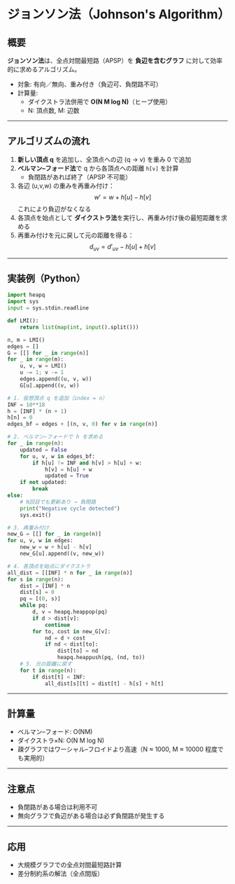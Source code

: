 


# ジョンソン法（Johnson's Algorithm）

## 概要
**ジョンソン法**は、全点対間最短路（APSP）を **負辺を含むグラフ** に対して効率的に求めるアルゴリズム。

- 対象: 有向／無向、重み付き（負辺可、負閉路不可）
- 計算量:
  - ダイクストラ法併用で **O(N M log N)**（ヒープ使用）
  - N: 頂点数, M: 辺数

---

## アルゴリズムの流れ
1. **新しい頂点 q** を追加し、全頂点への辺 (q → v) を重み 0 で追加
2. **ベルマン–フォード法**で q から各頂点への距離 `h[v]` を計算
   - 負閉路があれば終了（APSP 不可能）
3. 各辺 (u,v,w) の重みを再重み付け：
   $$ w' = w + h[u] - h[v] $$
   これにより負辺がなくなる
4. 各頂点を始点として **ダイクストラ法**を実行し、再重み付け後の最短距離を求める
5. 再重み付けを元に戻して元の距離を得る：
   $$ d_{uv} = d'_{uv} - h[u] + h[v] $$

---

## 実装例（Python）

```python
import heapq
import sys
input = sys.stdin.readline

def LMI():
    return list(map(int, input().split()))

n, m = LMI()
edges = []
G = [[] for _ in range(n)]
for _ in range(m):
    u, v, w = LMI()
    u -= 1; v -= 1
    edges.append((u, v, w))
    G[u].append((v, w))

# 1. 仮想頂点 q を追加（index = n）
INF = 10**18
h = [INF] * (n + 1)
h[n] = 0
edges_bf = edges + [(n, v, 0) for v in range(n)]

# 2. ベルマン–フォードで h を求める
for _ in range(n):
    updated = False
    for u, v, w in edges_bf:
        if h[u] != INF and h[v] > h[u] + w:
            h[v] = h[u] + w
            updated = True
    if not updated:
        break
else:
    # N回目でも更新あり → 負閉路
    print("Negative cycle detected")
    sys.exit()

# 3. 再重み付け
new_G = [[] for _ in range(n)]
for u, v, w in edges:
    new_w = w + h[u] - h[v]
    new_G[u].append((v, new_w))

# 4. 各頂点を始点にダイクストラ
all_dist = [[INF] * n for _ in range(n)]
for s in range(n):
    dist = [INF] * n
    dist[s] = 0
    pq = [(0, s)]
    while pq:
        d, v = heapq.heappop(pq)
        if d > dist[v]:
            continue
        for to, cost in new_G[v]:
            nd = d + cost
            if nd < dist[to]:
                dist[to] = nd
                heapq.heappush(pq, (nd, to))
    # 5. 元の距離に戻す
    for t in range(n):
        if dist[t] < INF:
            all_dist[s][t] = dist[t] - h[s] + h[t]
```

---

## 計算量
- ベルマン–フォード: O(NM)
- ダイクストラ×N: O(N M log N)
- 疎グラフではワーシャル–フロイドより高速（N ≈ 1000, M ≈ 10000 程度でも実用的）

---

## 注意点
- 負閉路がある場合は利用不可
- 無向グラフで負辺がある場合は必ず負閉路が発生する

---

## 応用
- 大規模グラフでの全点対間最短路計算
- 差分制約系の解法（全点間版）